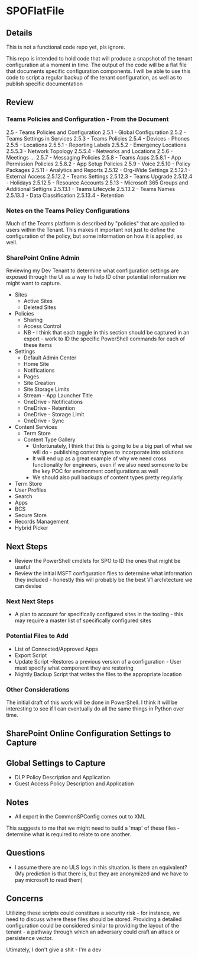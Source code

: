 # SPOFlatFile

## Details

This is not a functional code repo yet, pls ignore.

This repo is intended to hold code that will produce a snapshot of the tenant configuration at a moment in time. The output of the code will be a flat file that documents specific configuration components. I will be able to use this code to  script a regular backup of the tenant configuration, as well as to publish specific documentation

## Review

### Teams Policies and Configuration - From the Document

2.5 - Teams Policies and Configuration
2.5.1 - Global Configuration
2.5.2 - Teams Settings in Services
2.5.3 - Teams Policies
2.5.4 - Devices - Phones
2.5.5 - Locations
2.5.5.1 - Reporting Labels
2.5.5.2 - Emergency Locations
2.5.5.3 - Network Topology
2.5.5.4 - Networks and Locations
2.5.6 - Meetings
...
2.5.7 - Messaging Policies
2.5.8 - Teams Apps
2.5.8.1 - App Permission Policies
2.5.8.2 - App Setup Policies
2.5.9 - Voice
2.5.10 - Policy Packages
2.5.11 - Analytics and Reports
2.5.12 - Org-Wide Settings
2.5.12.1 - External Access
2.5.12.2 - Teams Settings
2.5.12.3 - Teams Upgrade
2.5.12.4 - Holidays
2.5.12.5 - Resource Accounts
2.5.13 - Microsoft 365 Groups and Additional Settigns
2.5.13.1 - Teams Lifecycle
2.5.13.2 - Teams Names
2.5.13.3 - Data Classification
2.5.13.4 - Retention

### Notes on the Teams Policy Configurations

Much of the Teams platform is described by "policies" that are applied to users within the Tenant. This makes it important not just to define the configuration of the policy, but some information on how it is applied, as well. 

### SharePoint Online Admin

Reviewing my Dev Tenant to determine what configuration settings are exposed through the UI as a way to help ID other potential information we might want to capture.

- Sites
  - Active Sites
  - Deleted Sites
- Policies
  - Sharing
  - Access Control
  - NB - I think that each toggle in this section should be captured in an export - work to ID the specific PowerShell commands for each of these items
- Settings
  - Default Admin Center
  - Home Site
  - Notifications
  - Pages
  - Site Creation
  - Site Storage Limits
  - Stream - App Launcher Title
  - OneDrive - Notifications
  - OneDrive - Retention
  - OneDrive - Storage Limit
  - OneDrive - Sync
- Content Services
  - Term Store
  - Content Type Gallery
    - Unfortunately, I think that this is going to be a big part of what we will do - publishing content types to incorporate into solutions
    - It will end up as a great example of why we need cross functionality for engineers, even if we also need someone to be the key POC for environment configurations as well
    - We should also pull backups of content types pretty regularly
- Term Store
- User Profiles
- Search
- Apps
- BCS
- Secure Store
- Records Management
- Hybrid Picker

## Next Steps

- Review the PowerShell cmdlets for SPO to ID the ones that might be useful
- Review the initial MSFT configuration files to determine what information they included - honestly this will probably be the best V1 architecture we can devise

### Next Next Steps

- A plan to account for specifically configured sites in the tooling - this may require a master list of specifically configured sites

### Potential Files to Add

- List of Connected/Approved Apps
- Export Script
- Update Script -Restores a previous version of a configuration - User must specify what component they are restoring
- Nightly Backup Script that writes the files to the appropriate location

### Other Considerations

The initial draft of this work will be done in PowerShell. I think it will be interesting to see if I can eventually do all the same things in Python over time.

## SharePoint Online Configuration Settings to Capture

## Global Settings to Capture

- DLP Policy Description and Application
- Guest Access Policy Description and Application

## Notes

- All export in the CommonSPConfig comes out to XML

This suggests to me that we might need to build a 'map' of these files - determine what is required to relate to one another.

## Questions

- I assume there are no ULS logs in this situation. Is there an equivalent? (My prediction is that there is, but they are anonymized and we have to pay microsoft to read them)

## Concerns

Utilizing these scripts could constiture a security risk - for instance, we need to discuss where these files should be stored. Providing a detailed configuration could be considered similar to providing the layout of the tenant - a pathway through which an adversary could craft an attack or persistence vector.

Utimately, I don't give a shit - I'm a dev
